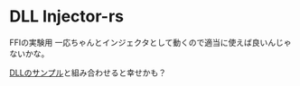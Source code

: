 # DLL Injector-rs
FFIの実験用
一応ちゃんとインジェクタとして動くので適当に使えば良いんじゃないかな。

[DLLのサンプル](https://github.com/segfo/dllsample)と組み合わせると幸せかも？